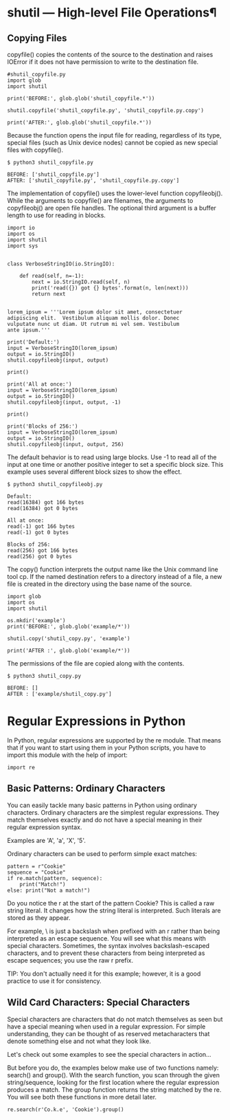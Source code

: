 # shutil — High-level File Operations¶

## Copying Files

copyfile() copies the contents of the source to the destination and raises IOError if it does not have permission to write to the destination file.

```
#shutil_copyfile.py
import glob
import shutil

print('BEFORE:', glob.glob('shutil_copyfile.*'))

shutil.copyfile('shutil_copyfile.py', 'shutil_copyfile.py.copy')

print('AFTER:', glob.glob('shutil_copyfile.*'))
```

Because the function opens the input file for reading, regardless of its type, special files (such as Unix device nodes) cannot be copied as new special files with copyfile().

```
$ python3 shutil_copyfile.py

BEFORE: ['shutil_copyfile.py']
AFTER: ['shutil_copyfile.py', 'shutil_copyfile.py.copy']
```

The implementation of copyfile() uses the lower-level function copyfileobj(). While the arguments to copyfile() are filenames, the arguments to copyfileobj() are open file handles. The optional third argument is a buffer length to use for reading in blocks.

```
import io
import os
import shutil
import sys


class VerboseStringIO(io.StringIO):

    def read(self, n=-1):
        next = io.StringIO.read(self, n)
        print('read({}) got {} bytes'.format(n, len(next)))
        return next


lorem_ipsum = '''Lorem ipsum dolor sit amet, consectetuer
adipiscing elit.  Vestibulum aliquam mollis dolor. Donec
vulputate nunc ut diam. Ut rutrum mi vel sem. Vestibulum
ante ipsum.'''

print('Default:')
input = VerboseStringIO(lorem_ipsum)
output = io.StringIO()
shutil.copyfileobj(input, output)

print()

print('All at once:')
input = VerboseStringIO(lorem_ipsum)
output = io.StringIO()
shutil.copyfileobj(input, output, -1)

print()

print('Blocks of 256:')
input = VerboseStringIO(lorem_ipsum)
output = io.StringIO()
shutil.copyfileobj(input, output, 256)
```

The default behavior is to read using large blocks. Use -1 to read all of the input at one time or another positive integer to set a specific block size. This example uses several different block sizes to show the effect.

```
$ python3 shutil_copyfileobj.py

Default:
read(16384) got 166 bytes
read(16384) got 0 bytes

All at once:
read(-1) got 166 bytes
read(-1) got 0 bytes

Blocks of 256:
read(256) got 166 bytes
read(256) got 0 bytes
```

The copy() function interprets the output name like the Unix command line tool cp. If the named destination refers to a directory instead of a file, a new file is created in the directory using the base name of the source.

```
import glob
import os
import shutil

os.mkdir('example')
print('BEFORE:', glob.glob('example/*'))

shutil.copy('shutil_copy.py', 'example')

print('AFTER :', glob.glob('example/*'))
```

The permissions of the file are copied along with the contents.

```
$ python3 shutil_copy.py

BEFORE: []
AFTER : ['example/shutil_copy.py']
```

# Regular Expressions in Python

In Python, regular expressions are supported by the re module. That means that if you want to start using them in your Python scripts, you have to import this module with the help of import:

```
import re
```

## Basic Patterns: Ordinary Characters

You can easily tackle many basic patterns in Python using ordinary characters. Ordinary characters are the simplest regular expressions. They match themselves exactly and do not have a special meaning in their regular expression syntax.

Examples are 'A', 'a', 'X', '5'.

Ordinary characters can be used to perform simple exact matches:

```
pattern = r"Cookie"
sequence = "Cookie"
if re.match(pattern, sequence):
    print("Match!")
else: print("Not a match!")
```

Do you notice the r at the start of the pattern Cookie?
This is called a raw string literal. It changes how the string literal is interpreted. Such literals are stored as they appear.

For example, \ is just a backslash when prefixed with an r rather than being interpreted as an escape sequence. You will see what this means with special characters. Sometimes, the syntax involves backslash-escaped characters, and to prevent these characters from being interpreted as escape sequences; you use the raw r prefix.

TIP: You don't actually need it for this example; however, it is a good practice to use it for consistency.

## Wild Card Characters: Special Characters

Special characters are characters that do not match themselves as seen but have a special meaning when used in a regular expression. For simple understanding, they can be thought of as reserved metacharacters that denote something else and not what they look like.

Let's check out some examples to see the special characters in action...

But before you do, the examples below make use of two functions namely: search() and group().
With the search function, you scan through the given string/sequence, looking for the first location where the regular expression produces a match.
The group function returns the string matched by the re. You will see both these functions in more detail later.

```
re.search(r'Co.k.e', 'Cookie').group()
```
